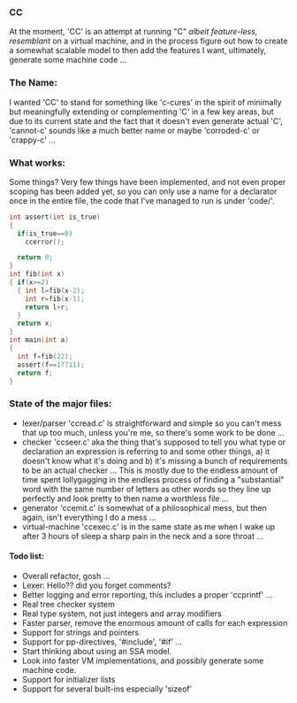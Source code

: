 ### CC
At the moment, 'CC' is an attempt at running "C" *albeit feature-less, resemblant* on a virtual machine, and in the process figure
out how to create a somewhat scalable model to then add the features I want, ultimately, generate some machine code ...

### The Name:
I wanted 'CC' to stand for something like 'c-cures' in the spirit of minimally but meaningfully extending or complementing 'C'
in a few key areas, but due to its current state and the fact that it doesn't even generate actual 'C', 'cannot-c' sounds like a much better name or maybe 'corroded-c' or 'crappy-c' ...

### What works:
Some things? Very few things have been implemented, and not even proper scoping has been added yet, so you can only use a name for a declarator once in the entire file, the code that I've managed to run is under 'code/'.

``` C
int assert(int is_true)
{
  if(is_true==0)
    ccerror();

  return 0;
}
int fib(int x)
{ if(x>=2)
  { int l=fib(x-2);
    int r=fib(x-1);
    return l+r;
  }
  return x;
}
int main(int a)
{
  int f=fib(22);
  assert(f==17711);
  return f;
}
```


### State of the major files:
- lexer/parser 'ccread.c' is straightforward and simple so you can't mess that up too much,
  unless you're me, so there's some work to be done ...
- checker 'ccseer.c' aka the thing that's supposed to tell you what type or declaration an expression is referring to and
  some other things, a) it doesn't know what it's doing and b) it's missing a bunch of requirements to be an actual checker ...
  This is mostly due to the endless amount of time spent lollygagging in the endless process of
  finding a "substantial" word with the same number of letters as other words so they line up perfectly and
  look pretty to then name a worthless file ...
- generator 'ccemit.c' is somewhat of a philosophical mess, but then again, isn't everything I do a mess ...
- virtual-machine 'ccexec.c' is in the same state as me when I wake up after 3 hours of sleep a sharp pain in the neck
  and a sore throat ...

#### Todo list:
- Overall refactor, gosh ...
- Lexer: Hello?? did you forget comments?
- Better logging and error reporting, this includes a proper 'ccprintf' ...
- Real tree checker system
- Real type system, not just integers and array modifiers
- Faster parser, remove the enormous amount of calls for each expression
- Support for strings and pointers
- Support for pp-directives, '#include', '#if' ...
- Start thinking about using an SSA model.
- Look into faster VM implementations, and possibly generate some machine code.
- Support for initializer lists
- Support for several built-ins especially 'sizeof'
